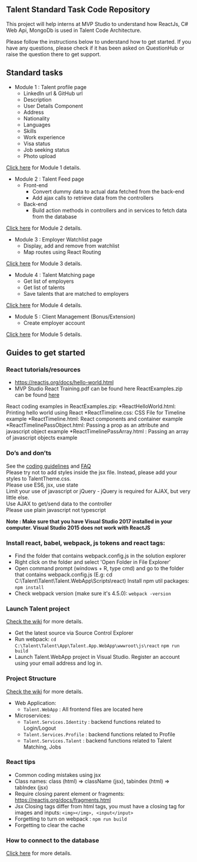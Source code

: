 ## Talent Standard Task Code Repository

This project will help interns at MVP Studio to understand how ReactJs, C# Web Api, MongoDb is used in Talent Code Architecture. 

Please follow the instructions below to understand how to get started. If you have any questions, please check if it has been asked on QuestionHub or raise the question there to get support. 

## Standard tasks

* Module 1 : Talent profile page
  * LinkedIn url & GitHub url
  * Description
  * User Details Component
  * Address
  * Nationality
  * Languages
  * Skills
  * Work experience
  * Visa status
  * Job seeking status
  * Photo upload

[Click here](http://git.mvp.studio/talent-standard-tasks/talent-standard-tasks/wikis/guides/standard-task-module1) for Module 1  details.

* Module 2 : Talent Feed page
  * Front-end
    * Convert dummy data to actual data fetched from the back-end
    * Add ajax calls to retrieve data from the controllers
  * Back-end 
    * Build action methods in controllers and in services to fetch data from the database
	
[Click here](http://git.mvp.studio/talent-standard-tasks/talent-standard-tasks/wikis/guides/standard-task-module2) for Module 2  details.
 
* Module 3 : Employer Watchlist page
  * Display, add and remove from watchlist
  * Map routes using React Routing

[Click here](http://git.mvp.studio/talent-standard-tasks/talent-standard-tasks/wikis/guides/standard-task-module3) for Module 3 details.

* Module 4 : Talent Matching page
  * Get list of employers
  * Get list of talents
  * Save talents that are matched to employers

[Click here](http://git.mvp.studio/talent-standard-tasks/talent-standard-tasks/wikis/guides/standard-task-module4) for Module 4  details.

* Module 5 : Client Management (Bonus/Extension)
  * Create employer account
  
[Click here](http://git.mvp.studio/talent-standard-tasks/talent-standard-tasks/wikis/guides/standard-task-module5) for Module 5  details.


## Guides to get started

### React tutorials/resources
* https://reactjs.org/docs/hello-world.html
* MVP Studio React Training.pdf can be found here
ReactExamples.zip can be found [here](https://drive.google.com/file/d/1dXZeb3hmMsYbE1hmGEkb4_hyOkNiAbPa/view?usp=sharing)

React coding examples in ReactExamples.zip:
*ReactHelloWorld.html: Printing hello world using React
*ReactTimeline.css: CSS File for Timeline example
*ReactTimeline.html: React components and container example
*ReactTimelinePassObject.html: Passing a prop as an attribute and javascript object example
*ReactTimelinePassArray.html : Passing an array of javascript objects example

### Do’s and don’ts
See the [coding guidelines](http://git.mvp.studio/talent-competition/talent-competition/wikis/guides/coding-guidelines) and [FAQ](http://git.mvp.studio/talent-competition/talent-competition/wikis/guides/faqs)  
Please try not to add styles inside the jsx file. Instead, please add your styles to TalentTheme.css.  
Please use ES6, jsx, use state  
Limit your use of javascript or jQuery - jQuery is required for AJAX, but very little else.  
Use AJAX to get/send data to the controller  
Please use plain javascript not typescript  

**Note : Make sure that you have Visual Studio 2017 installed in your computer.
Visual Studio 2015 does not work with ReactJS**

### Install react, babel, webpack, js tokens and react tags:
* Find the folder that contains webpack.config.js in the solution explorer
* Right click on the folder and select 'Open Folder in File Explorer'
* Open command prompt (windows + R, type cmd) and go to the folder that contains webpack.config.js (E.g: cd C:\Talent\Talent\Talent.WebApp\Scripts\react)
Install npm util packages:
`npm install`
* Check webpack version (make sure it's 4.5.0):
`webpack -version`

### Launch Talent project
[Check the wiki](http://git.mvp.studio/talent-competition/talent-competition/wikis/guides/Starting-the-project) for more details.
* Get the latest source via Source Control Explorer
* Run webpack:
`cd C:\Talent\Talent\App\Talent.App.WebApp\wwwroot\js\react`
`npm run build`
* Launch Talent.WebApp project in Visual Studio. Register an account using your email address and log in.

### Project Structure  
[Check the wiki](http://git.mvp.studio/talent-competition/talent-competition/wikis/guides/project-structure) for more details.
 - Web Application:
    - `Talent.WebApp` : All frontend files are located here
 - Microservices:
    - `Talent.Services.Identity` : backend functions related to Login/Logout
    - `Talent.Services.Profile` : backend functions related to Profile
    - `Talent.Services.Talent` : backend functions related to Talent Matching, Jobs

### React tips
* Common coding mistakes using jsx
* Class names: class (html) => className (jsx), tabindex (html) => tabIndex (jsx)
* Require closing parent element or fragments: https://reactjs.org/docs/fragments.html
* Jsx Closing tags differ from html tags, you must have a closing tag for images and inputs: `<img></img>, <input</input>`
* Forgetting to turn on webpack : `npm run build`
* Forgetting to clear the cache

### How to connect to the database
[Click here](http://git.mvp.studio/talent-competition/talent-competition/wikis/guides/mongo-db) for more details.
